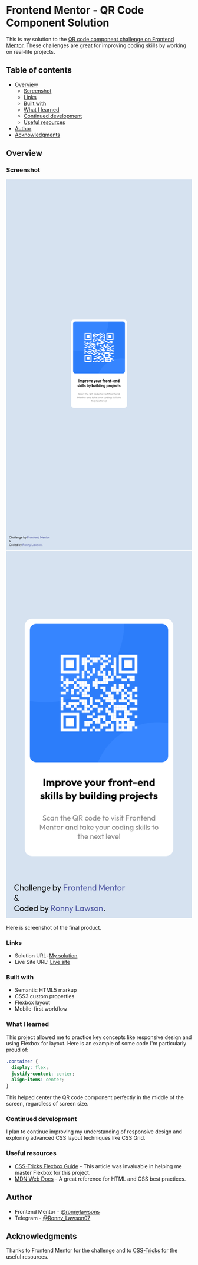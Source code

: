 # Frontend Mentor - QR Code Component Solution

This is my solution to the [QR code component challenge on Frontend Mentor](https://www.frontendmentor.io/challenges/qr-code-component-iux_sIO_H). These challenges are great for improving coding skills by working on real-life projects.

## Table of contents

- [Overview](#overview)
  - [Screenshot](#screenshot)
  - [Links](#links)
  - [Built with](#built-with)
  - [What I learned](#what-i-learned)
  - [Continued development](#continued-development)
  - [Useful resources](#useful-resources)
- [Author](#author)
- [Acknowledgments](#acknowledgments)

## Overview

### Screenshot

![](design/desktop-design.png)
![](design/mobile-design.png)

Here is screenshot of the final product.

### Links

- Solution URL: [My solution](https://your-solution-url.com)
- Live Site URL: [Live site](https://your-live-site-url.com)

### Built with

- Semantic HTML5 markup
- CSS3 custom properties
- Flexbox layout
- Mobile-first workflow

### What I learned

This project allowed me to practice key concepts like responsive design and using Flexbox for layout. Here is an example of some code I'm particularly proud of:

```css
.container {
  display: flex;
  justify-content: center;
  align-items: center;
}
```

This helped center the QR code component perfectly in the middle of the screen, regardless of screen size.

### Continued development

I plan to continue improving my understanding of responsive design and exploring advanced CSS layout techniques like CSS Grid.

### Useful resources

- [CSS-Tricks Flexbox Guide](https://css-tricks.com/snippets/css/a-guide-to-flexbox/) - This article was invaluable in helping me master Flexbox for this project.
- [MDN Web Docs](https://developer.mozilla.org/) - A great reference for HTML and CSS best practices.

## Author
- Frontend Mentor - [@ronnylawsons](https://www.frontendmentor.io/profile/ronnylawsons)
- Telegram - [@Ronny_Lawson07](https://www.t.me/Ronny_Lawson07)

## Acknowledgments

Thanks to Frontend Mentor for the challenge and to [CSS-Tricks](https://css-tricks.com/) for the useful resources. 

